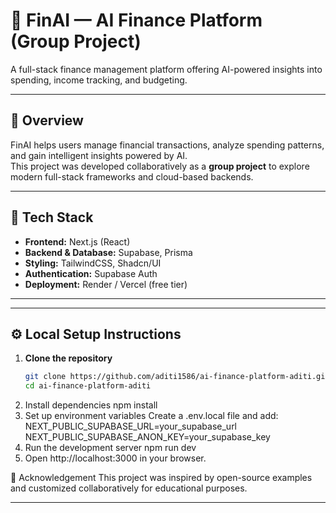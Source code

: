 # 💸 FinAI — AI Finance Platform (Group Project)

A full-stack finance management platform offering AI-powered insights into spending, income tracking, and budgeting.

---

## 🚀 Overview

FinAI helps users manage financial transactions, analyze spending patterns, and gain intelligent insights powered by AI.  
This project was developed collaboratively as a **group project** to explore modern full-stack frameworks and cloud-based backends.

---

## 🧰 Tech Stack

- **Frontend:** Next.js (React)
- **Backend & Database:** Supabase, Prisma
- **Styling:** TailwindCSS, Shadcn/UI
- **Authentication:** Supabase Auth
- **Deployment:** Render / Vercel (free tier)

---
---

## ⚙️ Local Setup Instructions

1. **Clone the repository**
   ```bash
   git clone https://github.com/aditi1586/ai-finance-platform-aditi.git
   cd ai-finance-platform-aditi
2. Install dependencies
   npm install
3. Set up environment variables
   Create a .env.local file and add:
   NEXT_PUBLIC_SUPABASE_URL=your_supabase_url
   NEXT_PUBLIC_SUPABASE_ANON_KEY=your_supabase_key
4. Run the development server
   npm run dev
5. Open http://localhost:3000 in your browser.


📜 Acknowledgement
This project was inspired by open-source examples and customized collaboratively for educational purposes.

---
